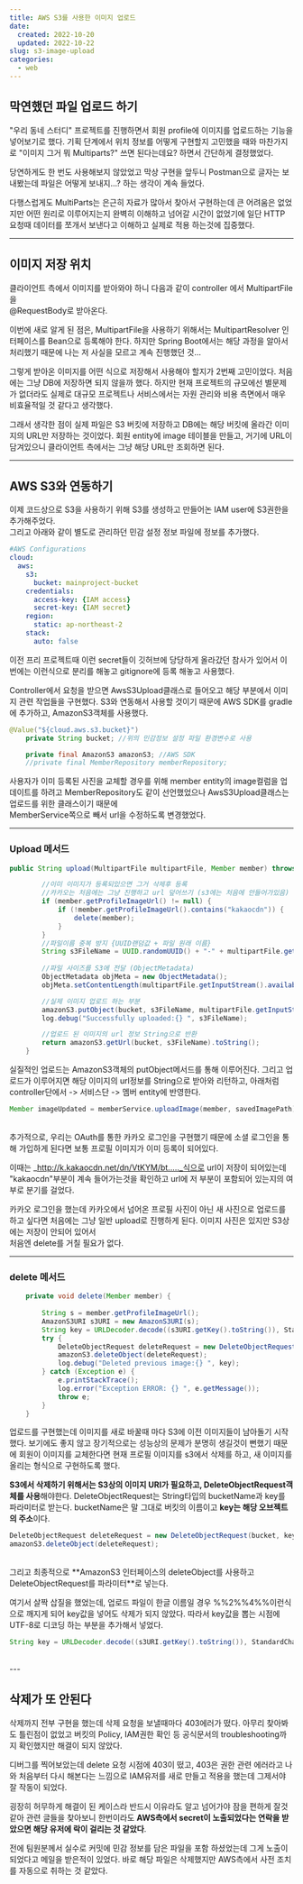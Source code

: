 ```yaml
---
title: AWS S3를 사용한 이미지 업로드
date: 
  created: 2022-10-20
  updated: 2022-10-22
slug: s3-image-upload
categories:
  - web
---
```


## 막연했던 파일 업로드 하기
"우리 동네 스터디" 프로젝트를 진행하면서 회원 profile에 이미지를 업로드하는 기능을 넣어보기로 했다. 
기획 단계에서 위치 정보를 어떻게 구현할지 고민했을 때와 마찬가지로 "이미지 그거 뭐 Multiparts?" 쓰면 된다는데요? 하면서 간단하게 결정했었다.

당연하게도 한 번도 사용해보지 않았었고 막상 구현을 앞두니 Postman으로 글자는 보내봤는데 
파일은 어떻게 보내지...? 하는 생각이 계속 들었다. 

다행스럽게도 MultiParts는 은근히 자료가 많아서 찾아서 구현하는데 큰 어려움은 없었지만 어떤 원리로 이루어지는지 
완벽히 이해하고 넘어갈 시간이 없었기에 일단 HTTP 요청때 데이터를 쪼개서 보낸다고 이해하고 실제로 적용 하는것에 집중했다. 

---


## 이미지 저장 위치

클라이언트 측에서 이미지를 받아와야 하니 다음과 같이 controller 에서 MultipartFile을  
@RequestBody로 받아온다.

이번에 새로 알게 된 점은, MultipartFile을 사용하기 위해서는 MultipartResolver 인터페이스를 Bean으로 등록해야 한다. 
하지만 Spring Boot에서는 해당 과정을 알아서 처리했기 때문에 나는 저 사실을 모르고 계속 진행했던 것...


그렇게 받아온 이미지를 어떤 식으로 저장해서 사용해야 할지가 2번째 고민이었다. 
처음에는 그냥 DB에 저장하면 되지 않을까 했다. 하지만 현재 프로젝트의 규모에선 별문제가 없더라도 
실제로 대규모 프로젝트나 서비스에서는 자원 관리와 비용 측면에서 매우 비효율적일 것 같다고 생각했다. 

그래서 생각한 점이 실제 파일은 S3 버킷에 저장하고 DB에는 해당 버킷에 올라간 이미지의 URL만 저장하는 것이었다. 
회원 entity에 image 테이블을 만들고, 거기에 URL이 담겨있으니 클라이언트 측에서는 그냥 해당 URL만 조회하면 된다. 

---

## AWS S3와 연동하기

이제 코드상으로 S3을 사용하기 위해 S3를 생성하고 만들어논 IAM user에 S3권한을 추가해주었다.  
그리고 아래와 같이 별도로 관리하던 민감 설정 정보 파일에 정보를 추가했다.
```yaml
#AWS Configurations
cloud:
  aws:
    s3:
      bucket: mainproject-bucket
    credentials:
      access-key: {IAM access}
      secret-key: {IAM secret}
    region:
      static: ap-northeast-2
    stack:
      auto: false
```

이전 프리 프로젝트때 이런 secret들이 깃허브에 당당하게 올라갔던 참사가 있어서 이번에는 이런식으로 분리를 해놓고 gitignore에 등록 해놓고 사용했다.

Controller에서 요청을 받으면 AwsS3Upload클래스로 들어오고 해당 부분에서 이미지 관련 작업들을 구현했다. 
S3와 연동해서 사용할 것이기 때문에 AWS SDK를 gradle에 추가하고, AmazonS3객체를 사용했다. 
```java
@Value("${cloud.aws.s3.bucket}")
    private String bucket; //위의 민감정보 설정 파일 환경변수로 사용

    private final AmazonS3 amazonS3; //AWS SDK 
    //private final MemberRepository memberRepository;
```
사용자가 이미 등록된 사진을 교체할 경우를 위해 member entity의 image컬럼을 업데이트를 하려고 
MemberRepository도 같이 선언했었으나 AwsS3Upload클래스는 업로드를 위한 클래스이기 때문에  
MemberService쪽으로 빼서 url을 수정하도록 변경했었다.


-----


### Upload 메서드

```java
public String upload(MultipartFile multipartFile, Member member) throws IOException {

        //이미 이미지가 등록되있으면 그거 삭제후 등록
        //카카오는 처음에는 그냥 진행하고 url 덮어쓰기 (s3에는 처음에 안들어가있음) 
        if (member.getProfileImageUrl() != null) {
            if (!member.getProfileImageUrl().contains("kakaocdn")) {
                delete(member);
            }
        }
        //파일이름 중복 방지 {UUID랜덤값 + 파일 원래 이름}
        String s3FileName = UUID.randomUUID() + "-" + multipartFile.getOriginalFilename();
        
        //파일 사이즈를 S3에 전달 (ObjectMetadata)
        ObjectMetadata objMeta = new ObjectMetadata();
        objMeta.setContentLength(multipartFile.getInputStream().available());

        //실제 이미지 업로드 하는 부분
        amazonS3.putObject(bucket, s3FileName, multipartFile.getInputStream(), objMeta);
        log.debug("Successfully uploaded:{} ", s3FileName);

        //업로드 된 이미지의 url 정보 String으로 반환
        return amazonS3.getUrl(bucket, s3FileName).toString();
    }
```
실질적인 업로드는 AmazonS3객체의 putObject메서드를 통해 이루어진다. 그리고 업로드가 이루어지면 해당 이미지의 
url정보를 String으로 받아와 리턴하고, 아래처럼 controller단에서 -> 서비스단 -> 멤버 entity에 반영한다. 

```java
Member imageUpdated = memberService.uploadImage(member, savedImagePath);
``` 

<br>
추가적으로, 우리는 OAuth를 통한 카카오 로그인을 구현했기 때문에 소셜 로그인을 통해 가입하게 된다면 
보통 프로필 이미지가 이미 등록이 되어있다. 

이때는 _http://k.kakaocdn.net/dn/VtKYM/bt....._식으로 url이 저장이 되어있는데 "kakaocdn"부분이 
계속 들어가는것을 확인하고 url에 저 부분이 포함되어 있는지의 여부로 분기를 걸었다. 

카카오 로그인을 했는데 카카오에서 넘어온 프로필 사진이 아닌 새 사진으로 업로드를 하고 싶다면 
처음에는 그냥 일반 upload로 진행하게 된다. 이미지 사진은 있지만 S3상에는 저장이 안되어 있어서  
처음엔 delete를 거칠 필요가 없다. 


-----


### delete 메서드



```java
    private void delete(Member member) {
        
        String s = member.getProfileImageUrl();
        AmazonS3URI s3URI = new AmazonS3URI(s);
        String key = URLDecoder.decode((s3URI.getKey().toString()), StandardCharsets.UTF_8);
        try {
            DeleteObjectRequest deleteRequest = new DeleteObjectRequest(bucket, key);
            amazonS3.deleteObject(deleteRequest);
            log.debug("Deleted previous image:{} ", key);
        } catch (Exception e) {
            e.printStackTrace();
            log.error("Exception ERROR: {} ", e.getMessage());
            throw e;
        }
    }
```
업로드를 구현했는데 이미지를 새로 바꿀때 마다 S3에 이전 이미지들이 남아돌기 시작했다. 
보기에도 좋지 않고 장기적으로는 성능상의 문제가 분명히 생길것이 뻔했기 때문에 회원이 이미지를 교체한다면 
현재 프로필 이미지를 s3에서 삭제를 하고, 새 이미지를 올리는 형식으로 구현하도록 했다. 

**S3에서 삭제하기 위해서는 S3상의 이미지 URI가 필요하고, DeleteObjectRequest객체를 사용**해야한다. 
DeleteObjectRequest는 String타입의 bucketName과 key를 파라미터로 받는다. 
bucketName은 말 그대로 버킷의 이름이고 **key는 해당 오브젝트의 주소**이다. 

```java
DeleteObjectRequest deleteRequest = new DeleteObjectRequest(bucket, key);
amazonS3.deleteObject(deleteRequest);
``` 
<br>
그리고 최종적으로 **AmazonS3 인터페이스의 deleteObject를 사용하고 DeleteObjectRequest를 파라미터**로 넣는다.

여기서 살짝 삽질을 했었는데, 업로드 파일이 한글 이름일 경우 %%2%%4%%이런식으로 깨지게 되어 
key값을 넣어도 삭제가 되지 않았다. 따라서 key값을 뽑는 시점에 UTF-8로 디코딩 하는 부분을 추가해서 넣었다. 

```java
String key = URLDecoder.decode((s3URI.getKey().toString()), StandardCharsets.UTF_8);
```
<br>
---


## 삭제가 또 안된다 

삭제까지 전부 구현을 했는데 삭제 요청을 보낼때마다 403에러가 떴다. 
아무리 찾아봐도 틀린점이 없었고 버킷의 Policy, IAM권한 확인 등 공식문서의 troubleshooting까지 확인했지만 
해결이 되지 않았다. 

디버그를 찍어보았는데 delete 요청 시점에 403이 떴고, 403은 권한 관련 에러라고 나와 처음부터 다시 해본다는
느낌으로 IAM유저를 새로 만들고 적용을 했는데 그제서야 잘 작동이 되었다. 

굉장히 허무하게 해결이 된 케이스라 반드시 이유라도 알고 넘어가야 잠을 편하게 잘것 같아 관련 글들을 찾아보니 
한번이라도 **AWS측에서 secret이 노출되었다는 연락을 받았으면 해당 유저에 락이 걸리는 것 같았다**. 

전에 팀원분께서 실수로 커밋에 민감 정보를 담은 파일을 포함 하셨었는데 그게 노출이 되었다고 메일을 
받은적이 있었다. 바로 해당 파일은 삭제했지만 AWS측에서 사전 조치를 자동으로 취하는 것 같았다.

